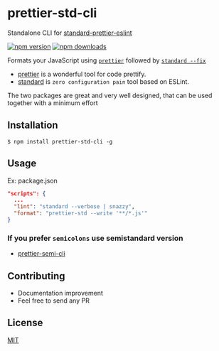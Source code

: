 # prettier-std-cli

Standalone CLI for [standard-prettier-eslint](https://github.com/bySabi/standard-prettier-eslint)

[![npm version](https://badge.fury.io/js/prettier-std-cli.svg)](https://badge.fury.io/js/prettier-std-cli)
[![npm downloads](https://img.shields.io/npm/dm/prettier-std-cli.svg?style=flat-square)](https://www.npmjs.com/package/prettier-std-cli)

Formats your JavaScript using [`prettier`](https://github.com/jlongster/prettier) followed by [`standard --fix`][standard]

*  [prettier](https://github.com/prettier/prettier) is a wonderful tool for code prettify.
*  [standard][standard] is `zero configuration pain` tool based on ESLint.

The two packages are great and very well designed, that can be used together with a minimum effort


## Installation
    $ npm install prettier-std-cli -g

## Usage
Ex: package.json
```json
"scripts": {
  ...
  "lint": "standard --verbose | snazzy",
  "format": "prettier-std --write '**/*.js'"
}
```

### If you prefer `semicolons` use **semistandard** version
* [prettier-semi-cli](https://github.com/bySabi/prettier-semi-cli)

## Contributing

* Documentation improvement
* Feel free to send any PR

## License

[MIT][mit-license]

[mit-license]:./LICENSE

[standard]: https://github.com/standard/standard
